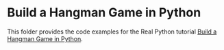 # Build a Hangman Game in Python

This folder provides the code examples for the Real Python tutorial [Build a Hangman Game in Python](https://realpython.com/python-hangman/).
